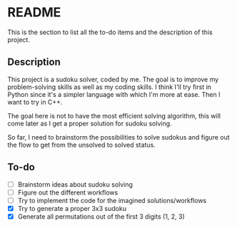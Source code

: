 README
=====

This is the section to list all the to-do items and the description of this project.

Description
-----------

This project is a sudoku solver, coded by me. The goal is to improve my problem-solving skills as well as my coding skills. I think I'll try first in Python since it's a simpler language with which I'm more at ease. Then I want to try in C++.

The goal here is not to have the most efficient solving algorithm, this will come later as I get a proper solution for sudoku solving.

So far, I need to brainstorm the possibilities to solve sudokus and figure out the flow to get from the unsolved to solved status.

To-do
-----

- [ ] Brainstorm ideas about sudoku solving
- [ ] Figure out the different workflows
- [ ] Try to implement the code for the imagined solutions/workflows
- [x] Try to generate a proper 3x3 sudoku
- [x] Generate all permutations out of the first 3 digits (1, 2, 3)
